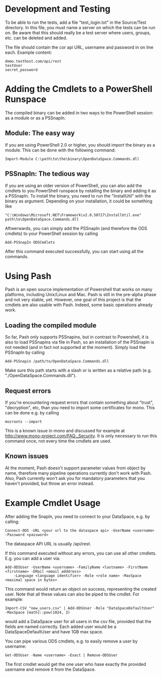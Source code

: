 Development and Testing
=======================
To be able to run the tests, add a file "test_login.txt" in the Source/Test directory.
In this file, you must name a server on which the tests can be run on. Be aware that this
should really be a test server where users, groups, etc. can be deleted and added.

The file should contain the cor api URL, username and password in on line each.
Example content:
```
demo.testhost.com/api/rest
testUser
secret_password
```




Adding the Cmdlets to a PowerShell Runspace
===========================================
The compiled binary can be added in two ways to the PowerShell session: as a module or as a PSSnapIn.

Module: The easy way
--------------------
If you are using PowerShell 2.0 or higher, you should import the binary as a module. This can be done
with the following command:
```
Import-Module C:\path\to\the\binary\OpenDataSpace.Commands.dll
```

PSSnapIn: The tedious way
-------------------------
If you are using an older version of PowerShell, you can also add the cmdlets to you PowerShell runspace by
 nstalling the binary and adding it as a PSSnapIn.
To install the binary, you need to run the "InstallUtil" with the binary as argument.
Depending on your installation, it could be something like
```
"C:\Windows\Microsoft.NET\Framework\v2.0.50727\InstallUtil.exe" path\to\OpenDataSpace.Commands.dll
```
Aftwerwards, you can simply add the PSSnapIn (and therefore the ODS cmdlets) to your PowerShell session by calling
```
Add-PSSnapIn ODSCmdlets
```
After this command executed successfully, you can start using all the commands.


Using Pash
==========
Pash is an open source implementation of Powershell that works on many platforms, including Unix/Linux and Mac.
Pash is still in the pre-alpha phase and not very stable, yet. However, one goal of this project is that
the cmdlets are also usable with Pash. Indeed, some basic operations already work.

Loading the compiled module
---------------------------
So far, Pash only supports PSSnapins, but in contrast to Powershell, it is also to load PSSnapins via file in Pash, so
an installation of the PSSnapin is not needed (and in fact not supported at the moment).
Simply load the PSSnapIn by calling
```
Add-PSSnapin /path/to/OpenDataSpace.Commands.dll
```
Make sure this path starts with a slash or is written as a relative path (e.g. "./OpenDataSpace.Commands.dll").

Request errors
--------------
If you're encountering request errors that contain something about "trust", "decryption", etc, than you need to import
some certificates for mono. This can be done e.g. by calling
```
mozroots --import
```
This is a known issue in mono and discussed for example at http://www.mono-project.com/FAQ:_Security.
It is only necessary to run this command once, not every time the cmdlets are used.

Known issues
------------
At the moment, Pash doesn't support parameter values from object by name, therefore many pipeline operations currently
don't work with Pash.
Also, Pash currently won't ask you for mandatory parameters that you haven't provided, but throw an error instead.

Example Cmdlet Usage
====================
After adding the SnapIn, you need to connect to your DataSpace, e.g. by calling:
```
Connect-ODS -URL <your url to the dataspace api> -UserName <username> -Password <password>
```
The dataspace API URL is usually <hostname>/api/rest.

If this command executed without any errors, you can use all other cmdlets. E.g. you can add a user via:
```
Add-ODSUser -UserName <username> -FamilyName <lastname> -FirstName <firstname> -EMail <email adddress>
	-Language <language identifier> -Role <role name> -MaxSpace <maximal space in bytes>
```
This command would return an object on success, representing the created user.
Note that all these values can also be piped to the cmdlet. For example:
```
Import-CSV "new_users.csv" | Add-ODSUser -Role "DataSpaceDefaultUser" -MaxSpace [math]::pow(1024, 3)
```
would add a DataSpace user for all users in the csv file, provided that the fields are named correctly.
Each added user would be a DataSpaceDefaultUser and have 1GB max space.

You can pipe various ODS cmdlets, e.g. to easily remove a user by username:
```
Get-ODSUser -Name <username> -Exact | Remove-ODSUser
```
The first cmdlet would get the one user who hase exactly the provided username and remove it from the DataSpace.
	